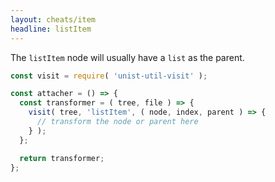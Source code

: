 ```yaml
---
layout: cheats/item
headline: listItem
---
```


The `listItem` node will usually have a `list` as the parent.

```js
const visit = require( 'unist-util-visit' );

const attacher = () => {
  const transformer = ( tree, file ) => {
    visit( tree, 'listItem', ( node, index, parent ) => {
      // transform the node or parent here
    } );
  };

  return transformer;
};
```
